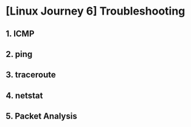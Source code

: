 # [Linux Journey 6] Troubleshooting
## 1. ICMP
## 2. ping
## 3. traceroute
## 4. netstat
## 5. Packet Analysis
